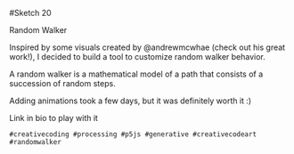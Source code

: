 #Sketch 20

Random Walker

Inspired by some visuals created by @andrewmcwhae (check out his great work!), I decided to build a tool to customize random walker behavior.

A random walker is a mathematical model of a path that consists of a succession of random steps.

Adding animations took a few days, but it was definitely worth it :)

Link in bio to play with it

`#creativecoding #processing #p5js #generative #creativecodeart #randomwalker`